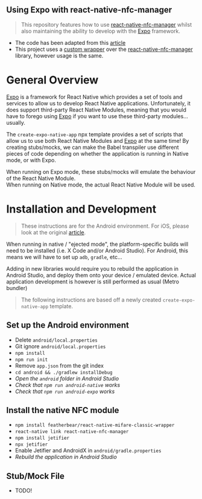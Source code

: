 Using Expo with react-native-nfc-manager
---

[react-native-nfc-manager]: https://github.com/whitedogg13/react-native-nfc-manager
[Expo]: https://expo.io/

> This repository features how to use [react-native-nfc-manager] whilst also maintaining the ability to develop with the [Expo] framework.

* The code has been adapted from this [article](https://codersera.com/blog/running-expo-react-native-together/)
* This project uses a [custom wrapper](https://github.com/featherbear/react-native-mifare-classic-wrapper) over the [react-native-nfc-manager] library, however usage is the same.

# General Overview

[Expo] is a framework for React Native which provides a set of tools and services to allow us to develop React Native applications. Unfortunately, it does support third-party React Native Modules, meaning that you would have to forego using [Expo] if you want to use these third-party modules... usually.

The `create-expo-native-app` npx template provides a set of scripts that allow us to use both React Native Modules and [Expo] at the same time! By creating stubs/mocks, we can make the Babel transpiler use different pieces of code depending on whether the application is running in Native mode, or with Expo.  

When running on Expo mode, these stubs/mocks will emulate the behaviour of the React Native Module.  
When running on Native mode, the actual React Native Module will be used.  

# Installation and Development

> These instructions are for the Android environment. For iOS, please look at the original [article](https://codersera.com/blog/running-expo-react-native-together/).

When running in native / "ejected mode", the platform-specific builds will need to be installed (i.e. X Code and/or Android Studio). For Android, this means we will have to set up `adb`, `gradle`, etc...

Adding in new libraries would require you to rebuild the application in Android Studio, and deploy them onto your device / emulated device. Actual application development is however is still performed as usual (Metro bundler)

> The following instructions are based off a newly created `create-expo-native-app` template.

## Set up the Android environment

* Delete `android/local.properties`
* Git ignore `android/local.properties`
* `npm install`
* `npm run init`
* Remove `app.json` from the git index
* `cd android && ./gradlew installDebug`
* _Open the `android` folder in Android Studio_
* _Check that `npm run android-native` works_
* _Check that `npm run android-expo` works_

## Install the native NFC module

* `npm install featherbear/react-native-mifare-classic-wrapper`
* `react-native link react-native-nfc-manager`
* `npm install jetifier`
* `npx jetifier`
* Enable Jetifier and AndroidX in `android/gradle.properties`
* _Rebuild the application in Android Studio_

## Stub/Mock File

* TODO!